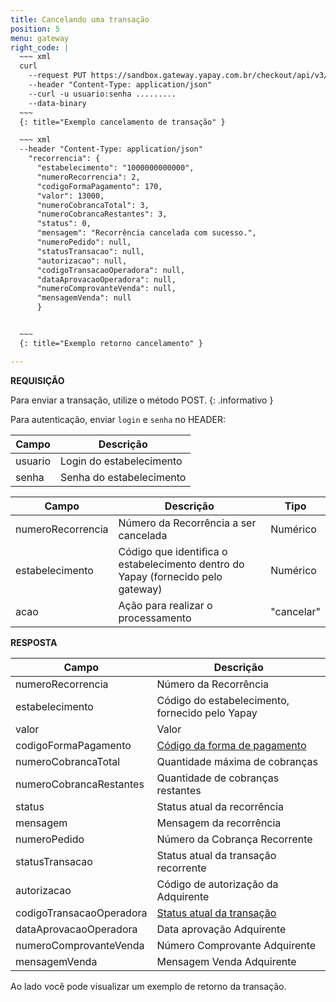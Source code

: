 ```yaml
---
title: Cancelando uma transação
position: 5
menu: gateway
right_code: |
  ~~~ xml
  curl
    --request PUT https://sandbox.gateway.yapay.com.br/checkout/api/v3/recorrencia/10000000000000/2/cancelar
    --header "Content-Type: application/json"
    --curl -u usuario:senha .........
    --data-binary
  ~~~
  {: title="Exemplo cancelamento de transação" }

  ~~~ xml
  --header "Content-Type: application/json"
    "recorrencia": {
      "estabelecimento": "1000000000000",
      "numeroRecorrencia": 2,
      "codigoFormaPagamento": 170,
      "valor": 13000,
      "numeroCobrancaTotal": 3,
      "numeroCobrancaRestantes": 3,
      "status": 0,
      "mensagem": "Recorrência cancelada com sucesso.",
      "numeroPedido": null,
      "statusTransacao": null,
      "autorizacao": null,
      "codigoTransacaoOperadora": null,
      "dataAprovacaoOperadora": null,
      "numeroComprovanteVenda": null,
      "mensagemVenda": null
      }


  ~~~
  {: title="Exemplo retorno cancelamento" }

---
```



**REQUISIÇÃO**

<i class="fa fa-info-circle" aria-hidden="true"></i> Para enviar a transação, utilize o método <span class="post">POST</span>.
{: .informativo }

 Para autenticação, enviar `login` e `senha` no HEADER:

| Campo    | Descrição                |
|----------|--------------------------|
| usuario  | Login do estabelecimento |
| senha    | Senha do estabelecimento |



| Campo             | Descrição                                                                           | Tipo       |
|-------------------|-------------------------------------------------------------------------------------|------------|
| numeroRecorrencia | Número da Recorrência a ser cancelada                                               | Numérico   |
| estabelecimento   | Código que identifica o estabelecimento dentro do Yapay (fornecido pelo gateway) | Numérico   |
| acao              | Ação para realizar o processamento                                                  | "cancelar" |


**RESPOSTA**

| Campo                    | Descrição                                          |
|--------------------------|----------------------------------------------------|
| numeroRecorrencia        | Número da Recorrência                              |
| estabelecimento          | Código do estabelecimento, fornecido pelo Yapay |
| valor                    | Valor                                              |
| codigoFormaPagamento     | <a href="/gateway/codigos-da-api/#forma-de-pagamento" target="_blank" class="linkPadraoVerde">Código da forma de pagamento</a> |
| numeroCobrancaTotal      | Quantidade máxima de cobranças                     |
| numeroCobrancaRestantes  | Quantidade de cobranças restantes                  |
| status                   | Status atual da recorrência                        |
| mensagem                 | Mensagem da recorrência                            |
| numeroPedido             | Número da Cobrança Recorrente                      |
| statusTransacao          | Status atual da transação recorrente               |
| autorizacao              | Código de autorização da Adquirente                |
| codigoTransacaoOperadora | <a href="/gateway/codigos-da-api/#status-de-transacao" target="_blank" class="linkPadraoVerde">Status atual da transação</a> |
| dataAprovacaoOperadora   | Data aprovação Adquirente                          |
| numeroComprovanteVenda   | Número Comprovante Adquirente                      |
| mensagemVenda            | Mensagem Venda Adquirente                          |

Ao lado você pode visualizar um exemplo de retorno da transação.